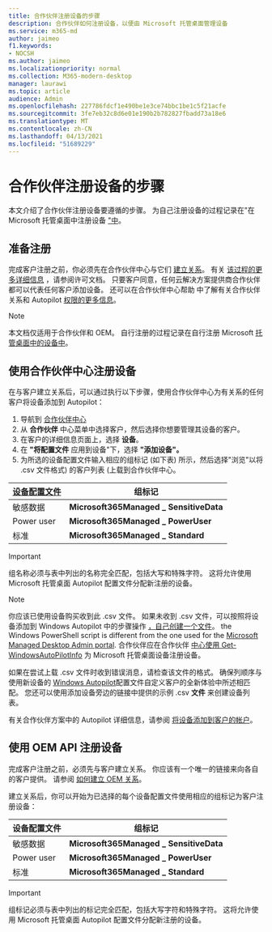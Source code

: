```yaml
---
title: 合作伙伴注册设备的步骤
description: 合作伙伴如何注册设备，以便由 Microsoft 托管桌面管理设备
ms.service: m365-md
author: jaimeo
f1.keywords:
- NOCSH
ms.author: jaimeo
ms.localizationpriority: normal
ms.collection: M365-modern-desktop
manager: laurawi
ms.topic: article
audience: Admin
ms.openlocfilehash: 227786fdcf1e490be1e3ce74bbc1be1c5f21acfe
ms.sourcegitcommit: 3fe7eb32c8d6e01e190b2b782827fbadd73a18e6
ms.translationtype: MT
ms.contentlocale: zh-CN
ms.lasthandoff: 04/13/2021
ms.locfileid: "51689229"
---
```

# <a name="steps-for-partners-to-register-devices"></a>合作伙伴注册设备的步骤


本文介绍了合作伙伴注册设备要遵循的步骤。 为自己注册设备的过程记录在"在 Microsoft 托管桌面中注册设备 ["中](register-devices-self.md)。



## <a name="prepare-for-registration"></a>准备注册 
完成客户注册之前，你必须先在合作伙伴中心与它们 [建立关系](https://partner.microsoft.com/dashboard)。 有关 [该过程的更多详细信息](/windows/deployment/windows-autopilot/registration-auth#csp-authorization) ，请参阅许可文档。 只要客户同意，任何云解决方案提供商合作伙伴都可以代表任何客户添加设备。 还可以在合作伙伴中心帮助 中了解有关合作伙伴关系和 Autopilot [权限的更多信息](/partner-center/customers_revoke_admin_privileges#windows-autopilot)。


> [!NOTE]
> 本文档仅适用于合作伙伴和 OEM。 自行注册的过程记录在自行注册 Microsoft [托管桌面中的设备中](register-devices-self.md)。


## <a name="register-devices-by-using-partner-center"></a>使用合作伙伴中心注册设备

在与客户建立关系后，可以通过执行以下步骤，使用合作伙伴中心为有关系的任何客户将设备添加到 Autopilot：

1. 导航到 [合作伙伴中心](https://partner.microsoft.com/dashboard)
2. 从 **合作伙伴** 中心菜单中选择客户，然后选择你想要管理其设备的客户。
3. 在客户的详细信息页面上，选择 **设备**。
4. 在 **"将配置文件** 应用到设备"下，选择 **"添加设备"。**
5. 为所选的设备配置文件输入相应的组标记 (如下表) 所示，然后选择"浏览"以将 .csv 文件格式) 的客户列表 (上载到合作伙伴中心。

|[设备配置文件](../service-description/profiles.md)  |组标记  |
|---------|---------|
|敏感数据     |**Microsoft365Managed \_ SensitiveData**    |
|Power user     | **Microsoft365Managed \_ PowerUser**          |
|标准     | **Microsoft365Managed \_ Standard**        |

> [!IMPORTANT]
> 组名称必须与表中列出的名称完全匹配，包括大写和特殊字符。 这将允许使用 Microsoft 托管桌面 Autopilot 配置文件分配新注册的设备。

>[!NOTE]
> 你应该已使用设备购买收到此 .csv 文件。 如果未收到 .csv 文件，可以按照将设备添加到 Windows Autopilot 中的步骤操作 [，自己创建一个文件](/windows/deployment/windows-autopilot/add-devices#collecting-the-hardware-id-from-existing-devices-using-powershell)。 the Windows PowerShell script is different from the one used for the [Microsoft Managed Desktop Admin portal](./register-devices-self.md#obtain-the-hardware-hash). 合作伙伴应在合作伙伴 [中心使用 Get-WindowsAutoPilotInfo](https://www.powershellgallery.com/packages/Get-WindowsAutoPilotInfo) 为 Microsoft 托管桌面设备注册设备。

如果在尝试上载 .csv 文件时收到错误消息，请检查该文件的格式。 确保列顺序与使用新设备的 [Windows Autopilot](/partner-center/autopilot#add-devices-to-a-customers-account)配置文件自定义客户的全新体验中所述相匹配。 您还可以使用添加设备旁边的链接中提供的示例 .csv **文件** 来创建设备列表。 

有关合作伙伴方案中的 Autopilot 详细信息，请参阅 [将设备添加到客户的帐户](/partner-center/autopilot#add-devices-to-a-customers-account)。


## <a name="register-devices-by-using-the-oem-api"></a>使用 OEM API 注册设备

完成客户注册之前，必须先与客户建立关系。 你应该有一个唯一的链接来向各自的客户提供。 请参阅 [如何建立 OEM 关系](/windows/deployment/windows-autopilot/registration-auth#oem-authorization)。

建立关系后，你可以开始为已选择的每个设备配置文件使用相应的组标记为客户注册设备：


|设备配置文件  |组标记  |
|---------|---------|
|敏感数据     | **Microsoft365Managed \_ SensitiveData**     |
|Power user     | **Microsoft365Managed \_ PowerUser**          |
|标准     | **Microsoft365Managed \_ Standard**      |

> [!IMPORTANT]
> 组标记必须与表中列出的标记完全匹配，包括大写字符和特殊字符。 这将允许使用 Microsoft 托管桌面 Autopilot 配置文件分配新注册的设备。